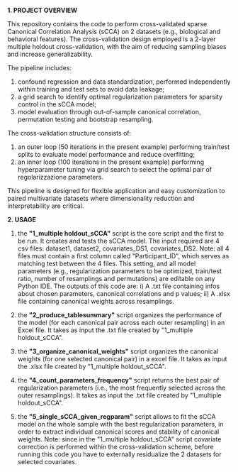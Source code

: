**1. PROJECT OVERVIEW**
   
This repository contains the code to perform cross-validated sparse Canonical Correlation Analysis (sCCA) on 2 datasets (e.g., biological and behavioral features). The cross-validation design employed is a 2-layer multiple holdout cross-validation, with the aim of reducing sampling biases and increase generalizability. 

The pipeline includes:
1) confound regression and data standardization, performed independently within training and test sets to avoid data leakage;
3) a grid search to identify optimal regularization parameters for sparsity control in the sCCA model;
4) model evaluation through out-of-sample canonical correlation, permutation testing and bootstrap resampling.

The cross-validation structure consists of:
1) an outer loop (50 iterations in the present example) performing train/test splits to evaluate model performance and reduce overfitting;
2) an inner loop (100 iterations in the present example) performing hyperparameter tuning via grid search to select the optimal pair of regolarizzazione parameters.

This pipeline is designed for flexible application and easy customization to paired multivariate datasets where dimensionality reduction and interpretability are critical.



**2. USAGE**

1) the **"1_multiple holdout_sCCA"** script is the core script and the first to be run. It creates and tests the sCCA model. The input required are 4 csv files: dataset1, dataset2, covariates_DS1, covariates_DS2. Note: all 4 files must contain a first column called "Participant_ID", which serves as matching test between the 4 files. This setting, and all model parameters (e.g., regularization parameters to be optimized, train/test ratio, number of resamplings and permutations) are editable on any Python IDE. The outputs of this code are: i) A .txt file containing infos about chosen parameters, canonical correlations and p values; ii) A .xlsx file containing canonical weights across resamplings.

2) the **"2_produce_tablesummary"** script organizes the performance of the model (for each canonical pair across each outer resampling) in an Excel file. It takes as input the .txt file created by "1_multiple holdout_sCCA".

3) the **"3_organize_canonical_weights"** script organizes the canonical weights (for one selected canonical pair) in a excel file. It takes as input the .xlsx file created by "1_multiple holdout_sCCA".

4) the **"4_count_parameters_frequency"** script returns the best pair of regularization parameters (i.e., the most frequently selected across the outer resamplings). It takes as input the .txt file created by "1_multiple holdout_sCCA".

5) the **"5_single_sCCA_given_regparam"** script allows to fit the sCCA model on the whole sample with the best regularization parameters, in order to extract individual canonical scores and stability of canonical weights. Note: since in the "1_multiple holdout_sCCA" script covariate correction is performed within the cross-validation scheme, before running this code you have to externally residualize the 2 datasets for selected covariates.
